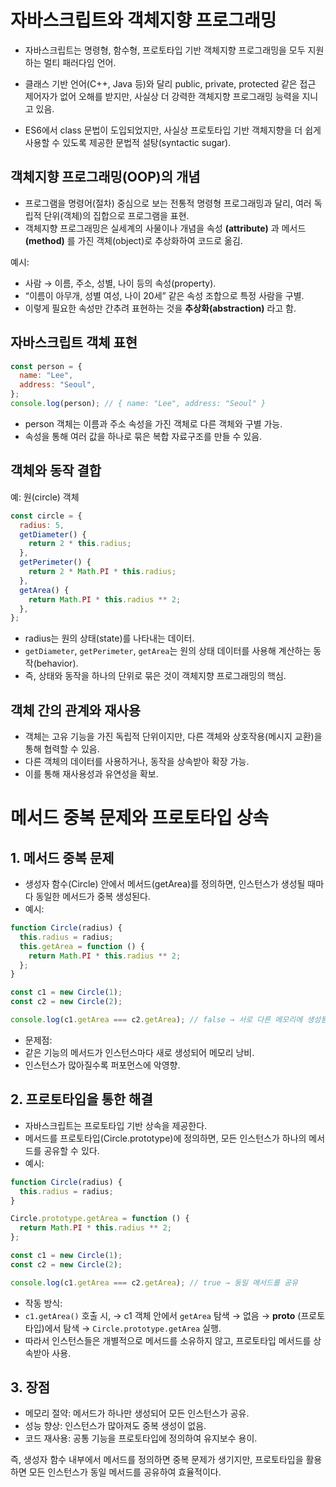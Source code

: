 # 자바스크립트와 객체지향 프로그래밍

- 자바스크립트는 명령형, 함수형, 프로토타입 기반 객체지향 프로그래밍을 모두 지원하는 멀티 패러다임 언어.

- 클래스 기반 언어(C++, Java 등)와 달리 public, private, protected 같은 접근 제어자가 없어 오해를 받지만, 사실상 더 강력한 객체지향 프로그래밍 능력을 지니고 있음.

- ES6에서 class 문법이 도입되었지만, 사실상 프로토타입 기반 객체지향을 더 쉽게 사용할 수 있도록 제공한 문법적 설탕(syntactic sugar).

## 객체지향 프로그래밍(OOP)의 개념

- 프로그램을 명령어(절차) 중심으로 보는 전통적 명령형 프로그래밍과 달리, 여러 독립적 단위(객체)의 집합으로 프로그램을 표현.
- 객체지향 프로그래밍은 실세계의 사물이나 개념을 속성 **(attribute)** 과 메서드 **(method)** 를 가진 객체(object)로 추상화하여 코드로 옮김.

예시:

- 사람 → 이름, 주소, 성별, 나이 등의 속성(property).
- “이름이 아무개, 성별 여성, 나이 20세” 같은 속성 조합으로 특정 사람을 구별.
- 이렇게 필요한 속성만 간추려 표현하는 것을 **추상화(abstraction)** 라고 함.

## 자바스크립트 객체 표현

```js
const person = {
  name: "Lee",
  address: "Seoul",
};
console.log(person); // { name: "Lee", address: "Seoul" }
```

- person 객체는 이름과 주소 속성을 가진 객체로 다른 객체와 구별 가능.
- 속성을 통해 여러 값을 하나로 묶은 복합 자료구조를 만들 수 있음.

## 객체와 동작 결합

예: 원(circle) 객체

```js
const circle = {
  radius: 5,
  getDiameter() {
    return 2 * this.radius;
  },
  getPerimeter() {
    return 2 * Math.PI * this.radius;
  },
  getArea() {
    return Math.PI * this.radius ** 2;
  },
};
```

- radius는 원의 상태(state)를 나타내는 데이터.
- `getDiameter`, `getPerimeter`, `getArea`는 원의 상태 데이터를 사용해 계산하는 동작(behavior).
- 즉, 상태와 동작을 하나의 단위로 묶은 것이 객체지향 프로그래밍의 핵심.

## 객체 간의 관계와 재사용

- 객체는 고유 기능을 가진 독립적 단위이지만, 다른 객체와 상호작용(메시지 교환)을 통해 협력할 수 있음.
- 다른 객체의 데이터를 사용하거나, 동작을 상속받아 확장 가능.
- 이를 통해 재사용성과 유연성을 확보.

# 메서드 중복 문제와 프로토타입 상속

## 1. 메서드 중복 문제

- 생성자 함수(Circle) 안에서 메서드(getArea)를 정의하면,
  인스턴스가 생성될 때마다 동일한 메서드가 중복 생성된다.
- 예시:

```js
function Circle(radius) {
  this.radius = radius;
  this.getArea = function () {
    return Math.PI * this.radius ** 2;
  };
}

const c1 = new Circle(1);
const c2 = new Circle(2);

console.log(c1.getArea === c2.getArea); // false → 서로 다른 메모리에 생성됨
```

- 문제점:
- 같은 기능의 메서드가 인스턴스마다 새로 생성되어 메모리 낭비.
- 인스턴스가 많아질수록 퍼포먼스에 악영향.

## 2. 프로토타입을 통한 해결

- 자바스크립트는 프로토타입 기반 상속을 제공한다.
- 메서드를 프로토타입(Circle.prototype)에 정의하면,
  모든 인스턴스가 하나의 메서드를 공유할 수 있다.
- 예시:

```js
function Circle(radius) {
  this.radius = radius;
}

Circle.prototype.getArea = function () {
  return Math.PI * this.radius ** 2;
};

const c1 = new Circle(1);
const c2 = new Circle(2);

console.log(c1.getArea === c2.getArea); // true → 동일 메서드를 공유
```

- 작동 방식:
- `c1.getArea()` 호출 시,
  → c1 객체 안에서 `getArea` 탐색 → 없음
  → **proto** (프로토타입)에서 탐색 → `Circle.prototype.getArea` 실행.
- 따라서 인스턴스들은 개별적으로 메서드를 소유하지 않고, 프로토타입 메서드를 상속받아 사용.

## 3. 장점

- 메모리 절약: 메서드가 하나만 생성되어 모든 인스턴스가 공유.
- 성능 향상: 인스턴스가 많아져도 중복 생성이 없음.
- 코드 재사용: 공통 기능을 프로토타입에 정의하여 유지보수 용이.

즉, 생성자 함수 내부에서 메서드를 정의하면 중복 문제가 생기지만,
프로토타입을 활용하면 모든 인스턴스가 동일 메서드를 공유하여 효율적이다.
